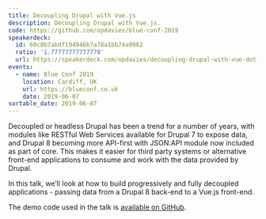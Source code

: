 ```yaml
---
title: Decoupling Drupal with Vue.js
description: Decoupling Drupal with Vue.js.
code: https://github.com/opdavies/blue-conf-2019
speakerdeck:
  id: 60c8b7abdf194946b7a78a1bb74a0982
  ratio: '1.77777777777778'
  url: https://speakerdeck.com/opdavies/decoupling-drupal-with-vue-dot-js
events:
  - name: Blue Conf 2019
    location: Cardiff, UK
    url: https://blueconf.co.uk
    date: 2019-06-07
sortable_date: 2019-06-07
---
```


Decoupled or headless Drupal has been a trend for a number of years, with modules like RESTful Web Services available for Drupal 7 to expose data, and Drupal 8 becoming more API-first with JSON:API module now included as part of core. This makes it easier for third party systems or alternative front-end applications to consume and work with the data provided by Drupal.

In this talk, we’ll look at how to build progressively and fully decoupled applications - passing data from a Drupal 8 back-end to a Vue.js front-end.

The demo code used in the talk is [available on GitHub](https://github.com/opdavies/blue-conf-2019 'View the demo code for this talk on GitHub.').
